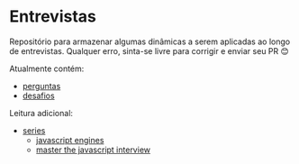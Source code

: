 # Entrevistas
Repositório para armazenar algumas dinâmicas a serem aplicadas ao longo de entrevistas.
Qualquer erro, sinta-se livre para corrigir e enviar seu PR 😊

Atualmente contém:
- [perguntas](perguntas.md)
- [desafios](desafios.md)

Leitura adicional:
- [series](./series)
    - [javascript engines](./series/javascript-engines.md)
    - [master the javascript interview](./series/master-the-javascript-interview.md)
